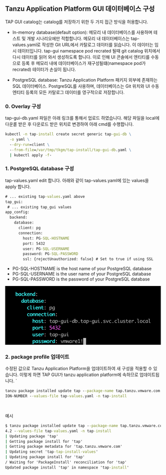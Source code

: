 ## Tanzu Application Platform GUI 데이터베이스 구성

TAP GUI catalog는 catalog를 저장하기 위한 두 가지 접근 방식을 허용합니다.

* In-memory database(default option): 메모리 내 데이터베이스를 사용하며 테스트 및 개발 시나리오에만 적합합니다. 메모리 내 데이터베이스는 tap-values.yaml로 작성한 Git URL에서 카탈로그 데이터를 읽습니다. 
이 데이터는 임시 데이터입니다. tap-gui namespace pod recrated 될때 git catalog 위치에서 다시 데이터를 읽어 와서 생성하도록 합니다.
이로 인해 UI 콘솔에서 엔티티를 수동으로 등록 후 메모리 내에 데이터베이스가 재구성될떄(namespace pod가 recrated) 테이터가 손실이 됩니다.



* PostgreSQL database: Tanzu Application Platform 패키지 외부에 존재하는 SQL 데이터베이스. PostgreSQL를 사용하며, 데이터베이스는 Git 위치와 UI 수동 엔티티 등록의 모든 카탈로그 데이터를 영구적으로 저장합니다.


### 0. Overlay 구성
tap-gui-db.yaml 파일은 아래 링크를 통해서 업로드 하였습니다. 
해당 파일을 local에 다운롣 받은 후 다운로드 받은 위치로 변경하여 아래 cmd를 수행합니다.

```cmd
kubectl -n tap-install create secret generic tap-gui-db \
  -o yaml \
  --dry-run=client \
  --from-file=/var/tmp/tkgm/tap-install/tap-gui-db.yaml \
  | kubectl apply -f-
```



### 1. PostgreSQL database 구성
tap-values.yaml edit 합니다. 아래와 같이 tap-values.yaml에 있는 values을 apply 합니다.



```cmd
# ... existing tap-values.yaml above
tap_gui:
 # ... existing tap_gui values
app_config:
  backend:
    database:
      client: pg
      connection:
        host: PG-SQL-HOSTNAME
        port: 5432
        user: PG-SQL-USERNAME
        password: PG-SQL-PASSWORD
        ssl: {rejectUnauthorized: false} # Set to true if using SSL
```

* PG-SQL-HOSTNAME is the host name of your PostgreSQL database
* PG-SQL-USERNAME is the user name of your PostgreSQL database
* PG-SQL-PASSWORD is the password of your PostgreSQL database


![](../images/postgresql.png)


### 2. package profile 업데이트 
수정된 값으로 Tanzu Application Platform을 업데이트하여 새 구성을 적용할 수 있습니다. 이렇게 하면 TAP GUI가 tanzu application platform에 속하므로 업데이트됩니다.
`
```cmd
tanzu package installed update tap --package-name tap.tanzu.vmware.com --version VERS
ION-NUMBER --values-file tap-values.yaml -n tap-install
```

<br/>

예시


```cmd
$ tanzu package installed update tap --package-name tap.tanzu.vmware.com --version 1.
4.2 --values-file tap-values.yaml -n tap-install
| Updating package 'tap'
| Getting package install for 'tap'
| Getting package metadata for 'tap.tanzu.vmware.com'
| Updating secret 'tap-tap-install-values'
| Updating package install for 'tap'
/ Waiting for 'PackageInstall' reconciliation for 'tap'
Updated package install 'tap' in namespace 'tap-install'
```





